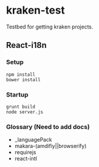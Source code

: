 # kraken-test

Testbed for getting kraken projects.


## React-i18n

### Setup

```
npm install
bower install
```

### Startup
```
grunt build
node server.js
```

### Glossary (Need to add docs)

- _languagePack
- makara-(amdifiy||browserify)
- requirejs
- react-intl
